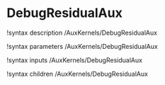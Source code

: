 <!-- MOOSE Documentation Stub: Remove this when content is added. -->

# DebugResidualAux
!syntax description /AuxKernels/DebugResidualAux

!syntax parameters /AuxKernels/DebugResidualAux

!syntax inputs /AuxKernels/DebugResidualAux

!syntax children /AuxKernels/DebugResidualAux
